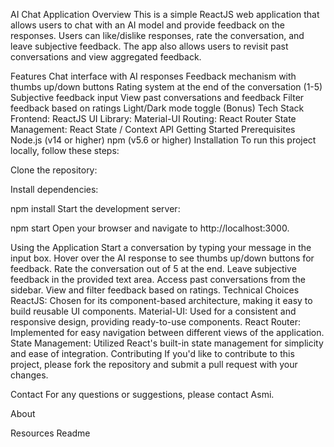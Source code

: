 AI Chat Application
Overview
This is a simple ReactJS web application that allows users to chat with an AI model and provide feedback on the responses. Users can like/dislike responses, rate the conversation, and leave subjective feedback. The app also allows users to revisit past conversations and view aggregated feedback.

Features
Chat interface with AI responses
Feedback mechanism with thumbs up/down buttons
Rating system at the end of the conversation (1-5)
Subjective feedback input
View past conversations and feedback
Filter feedback based on ratings
Light/Dark mode toggle (Bonus)
Tech Stack
Frontend: ReactJS
UI Library: Material-UI
Routing: React Router
State Management: React State / Context API
Getting Started
Prerequisites
Node.js (v14 or higher)
npm (v5.6 or higher)
Installation
To run this project locally, follow these steps:

Clone the repository:

Install dependencies:

npm install
Start the development server:

npm start
Open your browser and navigate to http://localhost:3000.

Using the Application
Start a conversation by typing your message in the input box.
Hover over the AI response to see thumbs up/down buttons for feedback.
Rate the conversation out of 5 at the end.
Leave subjective feedback in the provided text area.
Access past conversations from the sidebar.
View and filter feedback based on ratings.
Technical Choices
ReactJS: Chosen for its component-based architecture, making it easy to build reusable UI components.
Material-UI: Used for a consistent and responsive design, providing ready-to-use components.
React Router: Implemented for easy navigation between different views of the application.
State Management: Utilized React's built-in state management for simplicity and ease of integration.
Contributing
If you'd like to contribute to this project, please fork the repository and submit a pull request with your changes.

Contact
For any questions or suggestions, please contact Asmi.

About

Resources
 Readme
